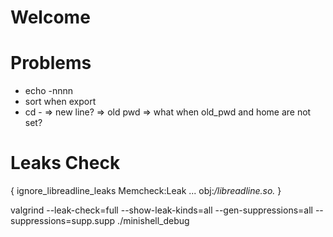 # Welcome

# Problems
- echo -nnnn
- sort when export
- cd -
    => new line?
    => old pwd
    => what when old_pwd and home are not set?

# Leaks Check
{
    ignore_libreadline_leaks
    Memcheck:Leak
    ...
    obj:*/libreadline.so.*
}

valgrind --leak-check=full --show-leak-kinds=all --gen-suppressions=all --suppressions=supp.supp ./minishell_debug
